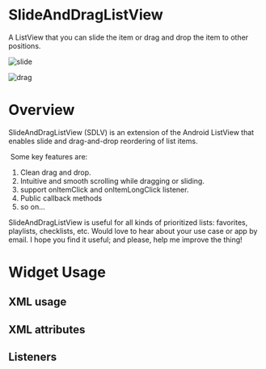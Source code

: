 # SlideAndDragListView

A ListView that you can slide the item or drag and drop the item to other positions.

![slide](https://raw.githubusercontent.com/yydcdut/SlideAndDragListView/master/gif/slide.gif)

![drag](https://raw.githubusercontent.com/yydcdut/SlideAndDragListView/master/gif/drag.gif)

# Overview

SlideAndDragListView (SDLV) is an extension of the Android ListView that enables slide and drag-and-drop reordering of list items.

 Some key features are:

1. Clean drag and drop.
2. Intuitive and smooth scrolling while dragging or sliding.
3. support onItemClick and onItemLongClick listener.
4. Public callback methods
5. so on...

SlideAndDragListView is useful for all kinds of prioritized lists: favorites, playlists, checklists, etc. Would love to hear about your use case or app by email. I hope you find it useful; and please, help me improve the thing!

# Widget Usage

## XML usage



## XML attributes



## Listeners







